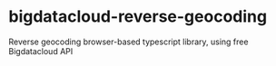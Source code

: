 # bigdatacloud-reverse-geocoding
Reverse geocoding browser-based typescript library, using free Bigdatacloud API
